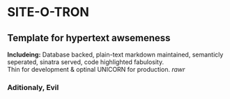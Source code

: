 # SITE-O-TRON  
## Template for hypertext awsemeness
**Includeing:** Database backed, plain-text markdown maintained, semanticly seperated, sinatra served, code highlighted fabulosity.  
Thin for development & optinal UNICORN for production. *rawr* 
### Aditionaly, Evil
